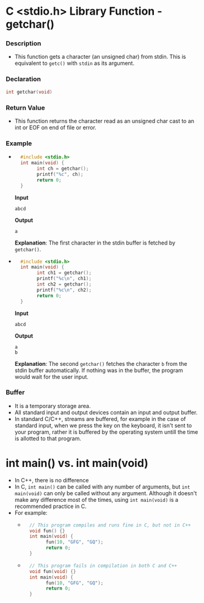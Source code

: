 ﻿# C <stdio.h> Library Function - getchar()
### Description
- This function gets a character (an unsigned char) from stdin. This is equivalent to `getc()` with `stdin` as its argument.

### Declaration
```c
int getchar(void)
```

### Return Value
- This function returns the character read as an unsigned char cast to an int or EOF on end of file or error.

### Example
- ```c
	#include <stdio.h>
	int main(void) {
		  int ch = getchar();
		  printf("%c", ch);
		  return 0;
	}
	```
	**Input**
	
	`abcd`
	
	**Output**
	
	`a`
	
	**Explanation**: The first character in the stdin buffer is fetched by `getchar()`.

- ```c
	#include <stdio.h>
	int main(void) {
		  int ch1 = getchar();
		  printf("%c\n", ch1);
		  int ch2 = getchar();
		  printf("%c\n", ch2);
		  return 0;
	}
	```
	**Input**
	
	`abcd`
	
	**Output**
	
	```
	a
	b
	```
	
	**Explanation**: The second `getchar()` fetches the character `b` from the stdin buffer automatically. If nothing was in the buffer, the program would wait for the user input.

### Buffer
- It is a temporary storage area.
- All standard input and output devices contain an input and output buffer.
- In standard C/C++, streams are buffered, for example in the case of standard input, when we press the key on the keyboard, it isn't sent to your program, rather it is buffered by the operating system untill the time is allotted to that program.
	

# int main() vs. int main(void)
- In C++, there is no difference
- In C, `int main()` can be called with any number of arguments, but `int main(void)` can only be called without any argument. Although it doesn't make any difference most of the times, using `int main(void)` is a recommended practice in C.
- For example:
	- ```c
		// This program compiles and runs fine in C, but not in C++
		void fun() {}
		int main(void) {
			  fun(10, "GFG", "GQ");
			  return 0;
		}
		```
	- ```c
		// This program fails in compilation in both C and C++
		void fun(void) {}
		int main(void) {
			  fun(10, "GFG", "GQ");
			  return 0;
		}
		```
	
